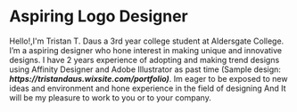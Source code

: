 
<h1><b>Aspiring Logo Designer</h1></b>
Hello!,I'm Tristan T. Daus a 3rd year college student at Aldersgate College.
I’m a aspiring designer who hone interest in making unique and innovative designs.
I have 2 years experience of adopting and making trend designs using Affinity Designer and Adobe Illustrator as past time
(Sample design: <b><i>https://tristandaus.wixsite.com/portfolio)</b></i>.
Im eager to be exposed to new ideas and environment and hone experience in the field of designing
And It will be my pleasure to work to you or to your company. 

